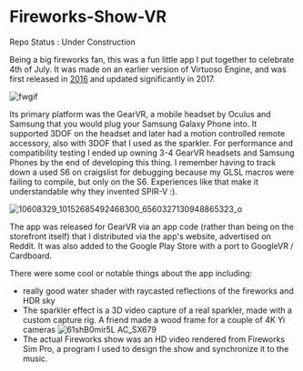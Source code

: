 # Fireworks-Show-VR

Repo Status : Under Construction

Being a big fireworks fan, this was a fun little app I put together to celebrate 4th of July.  It was made on an earlier version of Virtuoso Engine, and was first released in [2016](https://www.youtube.com/watch?v=Vr6wFp4_UQU) and updated significantly in 2017.

![fwgif](https://github.com/user-attachments/assets/8d931ee5-a879-4dd9-9510-eb06d53e7db1)

Its primary platform was the GearVR, a mobile headset by Oculus and Samsung that you would plug your Samsung Galaxy Phone into.  It supported 3DOF on the headset and later had a motion controlled remote accessory, also with 3DOF that I used as the sparkler.  For performance and compatibility testing I ended up owning 3-4 GearVR headsets and Samsung Phones by the end of developing this thing.  I remember having to track down a used S6 on craigslist for debugging because my GLSL macros were failing to compile, but only on the S6.  Experiences like that make it understandable why they invented SPIR-V :). 

![10608329_10152685492468300_6560327130948865323_o](https://github.com/user-attachments/assets/5c7d41c5-9034-4bd0-95e6-15c93b3e3a7d)

The app was released for GearVR via an app code (rather than being on the storefront itself) that I distributed via the app's website, advertised on Reddit.  It was also added to the Google Play Store with a port to GoogleVR / Cardboard.

There were some cool or notable things about the app including:
- really good water shader with raycasted reflections of the fireworks and HDR sky
- The sparkler effect is a 3D video capture of a real sparkler, made with a custom capture rig.  A friend made a wood frame for a couple of 4K Yi cameras
  ![61shB0mir5L _AC_SX679_](https://github.com/user-attachments/assets/5a9499e3-dc87-4653-a57f-a5b70981fd3a)
- The actual Fireworks show was an HD video rendered from Fireworks Sim Pro, a program I used to design the show and synchronize it to the music.
